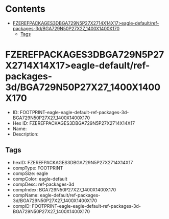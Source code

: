 



Contents
========

* [FZEREFPACKAGES3DBGA729N5P27X2714X14X17>eagle-default/ref-packages-3d/BGA729N50P27X27_1400X1400X170](#fzerefpackages3dbga729n5p27x2714x14x17eagle-defaultref-packages-3dbga729n50p27x27_1400x1400x170)
	* [Tags](#tags)

# FZEREFPACKAGES3DBGA729N5P27X2714X14X17>eagle-default/ref-packages-3d/BGA729N50P27X27_1400X1400X170

- ID: FOOTPRINT-eagle-eagle-default-ref-packages-3d-BGA729N50P27X27_1400X1400X170
- Hex ID: FZEREFPACKAGES3DBGA729N5P27X2714X14X17
- Name: 
- Description: 

## Tags

- hexID: FZEREFPACKAGES3DBGA729N5P27X2714X14X17
- oompType: FOOTPRINT
- oompSize: eagle
- oompColor: eagle-default
- oompDesc: ref-packages-3d
- oompIndex: BGA729N50P27X27_1400X1400X170
- oompName: eagle-default/ref-packages-3d/BGA729N50P27X27_1400X1400X170
- oompID: FOOTPRINT-eagle-eagle-default-ref-packages-3d-BGA729N50P27X27_1400X1400X170
